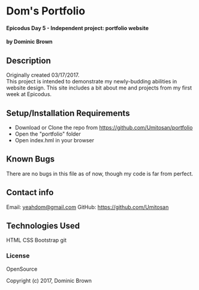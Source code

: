 # Dom's Portfolio

#### Epicodus Day 5 - Independent project: portfolio website

#### by Dominic Brown

## Description

Originally created 03/17/2017.  
This project is intended to demonstrate my newly-budding abilities in website design.  This site includes a bit about me and projects from my first week at Epicodus.

## Setup/Installation Requirements

* Download or Clone the repo from https://github.com/Umitosan/portfolio
* Open the "portfolio" folder
* Open index.hml in your browser

## Known Bugs

There are no bugs in this file as of now, though my code is far from perfect.

## Contact info

Email: yeahdom@gmail.com
GitHub: https://github.com/Umitosan

## Technologies Used

HTML
CSS
Bootstrap
git

### License

OpenSource

Copyright (c) 2017, Dominic Brown
